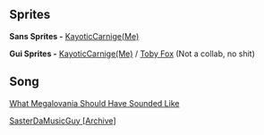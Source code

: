 ## Sprites

**Sans Sprites -** [KayoticCarnige(Me)](https://www.youtube.com/channel/UCHDWD1G20SVO399jCS0LDNQ)

**Gui Sprites -** [KayoticCarnige(Me)](https://www.youtube.com/channel/UCHDWD1G20SVO399jCS0LDNQ) / [Toby Fox](https://www.youtube.com/channel/UCnU71djNmnURVEGw0OJ1pMA) (Not a collab, no shit)

## Song

[What Megalovania Should Have Sounded Like](https://soundcloud.com/sasterdastickyman/megalovania-with-lucaspucas-myom)

[SasterDaMusicGuy [Archive]](https://soundcloud.com/sasterdastickyman)
